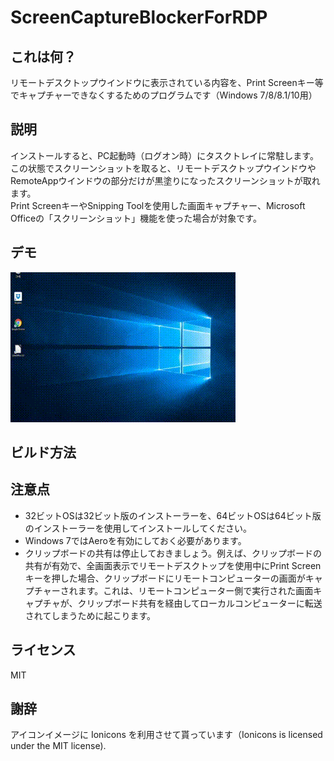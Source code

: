 # ScreenCaptureBlockerForRDP

## これは何？
リモートデスクトップウインドウに表示されている内容を、Print Screenキー等でキャプチャーできなくするためのプログラムです（Windows 7/8/8.1/10用）

## 説明
インストールすると、PC起動時（ログオン時）にタスクトレイに常駐します。  
この状態でスクリーンショットを取ると、リモートデスクトップウインドウやRemoteAppウインドウの部分だけが黒塗りになったスクリーンショットが取れます。  
Print ScreenキーやSnipping Toolを使用した画面キャプチャー、Microsoft Officeの「スクリーンショット」機能を使った場合が対象です。  

## デモ
![DEMO](https://raw.githubusercontent.com/ytmknd/ScreenCaptureBlockerForRDP/images/demo.gif)

## ビルド方法

## 注意点
* 32ビットOSは32ビット版のインストーラーを、64ビットOSは64ビット版のインストーラーを使用してインストールしてください。
* Windows 7ではAeroを有効にしておく必要があります。
* クリップボードの共有は停止しておきましょう。例えば、クリップボードの共有が有効で、全画面表示でリモートデスクトップを使用中にPrint Screenキーを押した場合、クリップボードにリモートコンピューターの画面がキャプチャーされます。これは、リモートコンピューター側で実行された画面キャプチャが、クリップボード共有を経由してローカルコンピューターに転送されてしまうために起こります。

## ライセンス
MIT

## 謝辞
アイコンイメージに Ionicons を利用させて貰っています（Ionicons is licensed under the MIT license).
